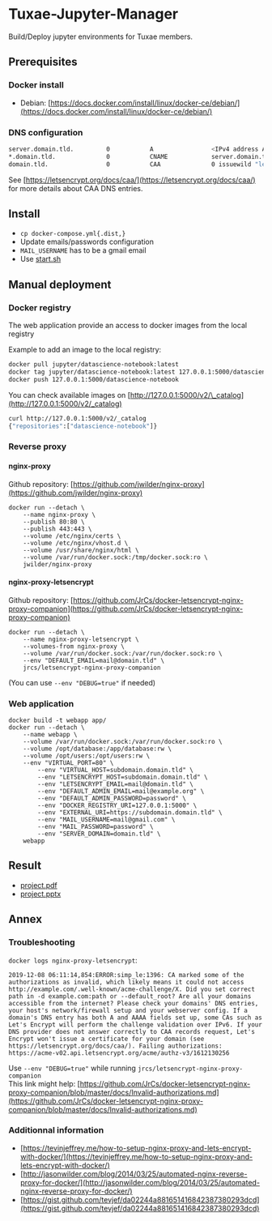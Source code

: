 #  Tuxae-Jupyter-Manager

Build/Deploy jupyter environments for Tuxae members.

## Prerequisites

### Docker install

- Debian: [https://docs.docker.com/install/linux/docker-ce/debian/](https://docs.docker.com/install/linux/docker-ce/debian/)

### DNS configuration

```bash
server.domain.tld.         0           A                <IPv4 address A.B.C.D>
*.domain.tld.              0           CNAME            server.domain.tld.
domain.tld.                0           CAA              0 issuewild "letsencrypt.org."
```
See [https://letsencrypt.org/docs/caa/](https://letsencrypt.org/docs/caa/) for more details about CAA DNS entries.

## Install

- `cp docker-compose.yml{.dist,}`
- Update emails/passwords configuration
- `MAIL_USERNAME` has to be a gmail email
- Use [start.sh](./start.sh)


## Manual deployment

### Docker registry

The web application provide an access to docker images from the local registry

Example to add an image to the local registry:
```bash
docker pull jupyter/datascience-notebook:latest
docker tag jupyter/datascience-notebook:latest 127.0.0.1:5000/datascience-notebook
docker push 127.0.0.1:5000/datascience-notebook
```

You can check available images on [http://127.0.0.1:5000/v2/\_catalog](http://127.0.0.1:5000/v2/_catalog)

```bash
curl http://127.0.0.1:5000/v2/_catalog
{"repositories":["datascience-notebook"]}
```

### Reverse proxy

#### nginx-proxy 

Github repository: [https://github.com/jwilder/nginx-proxy](https://github.com/jwilder/nginx-proxy)

```
docker run --detach \
	--name nginx-proxy \
	--publish 80:80 \
	--publish 443:443 \
	--volume /etc/nginx/certs \
	--volume /etc/nginx/vhost.d \
	--volume /usr/share/nginx/html \
	--volume /var/run/docker.sock:/tmp/docker.sock:ro \
	jwilder/nginx-proxy
```

#### nginx-proxy-letsencrypt

Github repository: [https://github.com/JrCs/docker-letsencrypt-nginx-proxy-companion](https://github.com/JrCs/docker-letsencrypt-nginx-proxy-companion)

```
docker run --detach \
	--name nginx-proxy-letsencrypt \
	--volumes-from nginx-proxy \
	--volume /var/run/docker.sock:/var/run/docker.sock:ro \
	--env "DEFAULT_EMAIL=mail@domain.tld" \
	jrcs/letsencrypt-nginx-proxy-companion
```
(You can use `--env "DEBUG=true"` if needed)


### Web application 

```
docker build -t webapp app/
docker run --detach \
	--name webapp \
	--volume /var/run/docker.sock:/var/run/docker.sock:ro \
	--volume /opt/database:/app/database:rw \
	--volume /opt/users:/opt/users:rw \
	--env "VIRTUAL_PORT=80" \
      	--env "VIRTUAL_HOST=subdomain.domain.tld" \
      	--env "LETSENCRYPT_HOST=subdomain.domain.tld" \
      	--env "LETSENCRYPT_EMAIL=mail@domain.tld" \
      	--env "DEFAULT_ADMIN_EMAIL=mail@example.org" \
      	--env "DEFAULT_ADMIN_PASSWORD=password" \
      	--env "DOCKER_REGISTRY_URI=127.0.0.1:5000" \
      	--env "EXTERNAL_URI=https://subdomain.domain.tld" \
      	--env "MAIL_USERNAME=mail@gmail.com" \
      	--env "MAIL_PASSWORD=password" \
      	--env "SERVER_DOMAIN=domain.tld" \
	webapp
```

## Result 

- [project.pdf](./slides/project.pdf)
- [project.pptx](./slides/project.pptx)

## Annex

### Troubleshooting

`docker logs nginx-proxy-letsencrypt`:
```
2019-12-08 06:11:14,854:ERROR:simp_le:1396: CA marked some of the authorizations as invalid, which likely means it could not access http://example.com/.well-known/acme-challenge/X. Did you set correct path in -d example.com:path or --default_root? Are all your domains accessible from the internet? Please check your domains' DNS entries, your host's network/firewall setup and your webserver config. If a domain's DNS entry has both A and AAAA fields set up, some CAs such as Let's Encrypt will perform the challenge validation over IPv6. If your DNS provider does not answer correctly to CAA records request, Let's Encrypt won't issue a certificate for your domain (see https://letsencrypt.org/docs/caa/). Failing authorizations: https://acme-v02.api.letsencrypt.org/acme/authz-v3/1612130256
```

Use `--env "DEBUG=true"` while running `jrcs/letsencrypt-nginx-proxy-companion` \
This link might help: [https://github.com/JrCs/docker-letsencrypt-nginx-proxy-companion/blob/master/docs/Invalid-authorizations.md](https://github.com/JrCs/docker-letsencrypt-nginx-proxy-companion/blob/master/docs/Invalid-authorizations.md)

### Additionnal information

- [https://tevinjeffrey.me/how-to-setup-nginx-proxy-and-lets-encrypt-with-docker/](https://tevinjeffrey.me/how-to-setup-nginx-proxy-and-lets-encrypt-with-docker/)
- [http://jasonwilder.com/blog/2014/03/25/automated-nginx-reverse-proxy-for-docker/](http://jasonwilder.com/blog/2014/03/25/automated-nginx-reverse-proxy-for-docker/)
- [https://gist.github.com/tevjef/da02244a881651416842387380293dcd](https://gist.github.com/tevjef/da02244a881651416842387380293dcd)

